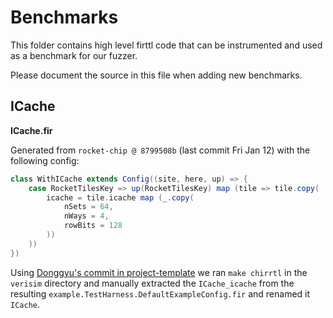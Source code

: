 # Benchmarks

This folder contains high level firttl code that can be instrumented
and used as a benchmark for our fuzzer.

Please document the source in this file when adding new benchmarks.

## ICache

**ICache.fir**

Generated from `rocket-chip @ 8799508b` (last commit Fri Jan 12) with the
following config:

```.scala
class WithICache extends Config((site, here, up) => {
	case RocketTilesKey => up(RocketTilesKey) map (tile => tile.copy(
		icache = tile.icache map (_.copy(
			nSets = 64,
			nWays = 4,
			rowBits = 128
		))
	))
})
```

Using [Donggyu's commit in project-template](https://github.com/ucb-bar/project-template/commit/8a5fc95dedbccc7241a30888f2dac16fdf63c4f1)
we ran `make chirrtl` in the `verisim` directory and manually extracted the
`ICache_icache` from the resulting `example.TestHarness.DefaultExampleConfig.fir`
and renamed it `ICache`.